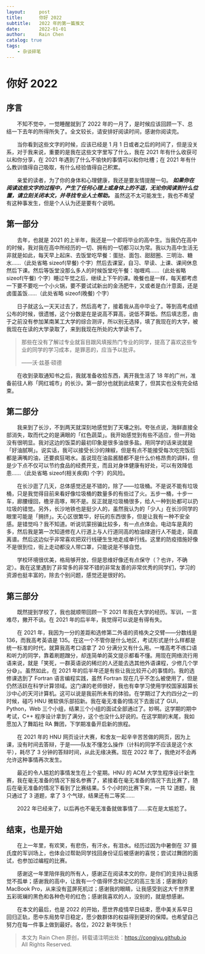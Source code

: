 ```yaml
---
layout:     post
title:      你好 2022
subtitle:   2022 年的第一篇推文
date:       2022-01-01
author:     Rain Chen
catalog: true
tags:
    - 杂谈碎笔
---
```


# 你好 2022

## 序言

&emsp;&emsp;不知不觉中，一觉睡醒就到了 2022 年的一月了，是时候应该回顾一下、总结一下去年的所得所失了。全文较长，请安排好阅读时间，感谢你阅读完。

&emsp;&emsp;当你看到这些文字的时候，应该已经是 1 月 1 日或者之后的时间了，但是没关系，对于我来说，重要的是我在这些文字里写了什么，我在 2021 年有什么收获可以和你分享，在 2021 年遇到了什么不愉快的事情可以和你吐槽；在 2021 年有什么教训值得自己吸取，有什么经验值得自己积累。

&emsp;&emsp;亲爱的读者，为了你的身体和心理健康，我还是要友情提醒一句。 ***如果你在阅读这些文字的过程中，产生了任何心理上或身体上的不适，无论你阅读到什么位置，请立刻关闭本文，并寻找专业人士帮助。*** 虽然这不太可能发生，我也不希望有这种事发生，但是个人认为还是要有个说明。

## 第一部分

&emsp;&emsp;去年，也就是 2021 的上半年，我还是一个即将毕业的高中生。当我仍在高中的时候，我对我在高中所经历的一切、拥有的一切都习以为常。我以为高中生活无非就是如此，每天早上起床、去饭堂吃早餐：蛋挞、面包、甜甜圈、三明治、糖水……（此处省略 sizeof(早餐) 个字）然后去课室，自习、早读、上课、课间休息然后下课。然后等饭堂没那么多人的时候饭堂吃午餐：咖喱鸡……（此处省略 sizeof(午餐) 个字）睡过午觉之后，继续上下午的课。晚餐也是一样，每天都考虑一下要不要吃一个小火锅，要不要试试新出的金汤肥牛，又或者是白汁意面，还是卤蛋盖饭……（此处省略 sizeof(晚餐) 个字）

&emsp;&emsp;日子就这么一天天过去了，然后高考了，接着我从高中毕业了。等到高考成绩公布的时候，很遗憾，这个分数是在是说高不算高，说低不算低。然后填志愿，由于之前没有参加某南某工大学的综合测评，所以别无选择，填了我现在的大学，被我现在在读的大学录取了，来到我现在所处的大学读书了。

> 那些在没有了解过专业就盲目跟风填报热门专业的同学，提高了喜欢这些专业的同学的学习成本，是罪恶的，应当予以批评。
> 
> ——沃·兹基·硕德

&emsp;&emsp;在收到录取通知书之后，我就准备收拾东西，离开我生活了 18 年的广州，准备前往人称「网红城市」的长沙。第一部分也就到此结束了，但其实也没有完全结束。

## 第二部分

&emsp;&emsp;我来到了长沙，不到两天就深刻地感觉到了天壤之别。夸张点说，海鲜直接全部消失，取而代之的是满眼的「红色蔬菜」。我开始感觉到有些不适应，但一开始没有很明显。我对这边的饭菜的最初印象是很多油很多盐。用同学的话来说就是「好油腻啊」。说实话，我可以接受长沙的辣椒，但是有点不能接受每次吃完饭后都是满嘴的油，还要疯狂喝水。虽说现在油盐酱醋都不是什么价格昂贵的调料，但是少下点不仅可以节约食品的经费开支，而且对身体健康有好处，可以有效降低患……（此处省略 sizeof(相关疾病) 个字）的风险。

&emsp;&emsp;在长沙逛了几天，总体感觉还是不错的，除了——垃圾桶。不是说不能有垃圾桶，只是我觉得目前来看好像垃圾桶的数量多的有些过了火。五步一桶，十步一车，廊腰缦回，檐牙高啄，啊不是。反正就是垃圾桶很多，给人一种到处都可以扔垃圾的错觉。另外，长沙地铁也是挺少人的，虽然我认为的「少人」在长沙同学的眼里可能是「拥挤」。天心区很繁华，好玩的东西很多，但是让我有一种不安全感。是错觉吗？我不知道。听说坑蒙拐骗比较多，有一点点体会。电动车是真的多，然后我是第一次知道修在人行道上与人行道同高的柏油绿道行人不能走，简直离谱。然后这边似乎非常喜欢把双行线硬生生地走成单行线。这里的防疫措施好像不是很到位，街上走动都没人带口罩，只能说是不够自觉。

&emsp;&emsp;学校环境很优美，格局够开放，但是思维好像还有点保守（？也许，不确定）。我在这里遇到了非常多的非常不错的非常友善的非常优秀的同学们，学习的资源也挺丰富的，除去个别问题，感觉还是很好的。

## 第三部分

&emsp;&emsp;既然提到学校了，我也就顺带回顾一下 2021 年我在大学的经历。军训，一言难尽，撇开不谈。在 2021 年的后半年，我觉得可以说是有得有失。

&emsp;&emsp;在 2021 年，我因为一分的差距和选修第二外语的资格失之交臂——分数线是 136，而我高考英语是 135。在这一个不管你是什么地区，考试形式是什么样都是统一标准的时代，就算我高考口语拿了 20 分满分又有什么用。一堆高考不练口语和听力的同学，靠着刷题蹭分，却连简单的英文提示都看不懂。用现在网络流行用语来说，就是「笑死，一群英语说的稀烂的人还能去选其他外语课程，少修几个学分😅」。虽然如此，在 2021 年的后半年还是有些让我比较开心的事情的。我的选修课选到了 Fortran 语言编程实践，虽然 Fortran 现在几乎不怎么被使用了，但是仍然活跃在科学计算领域。这门课的老师很好，我也有幸学习使用学校国家超算长沙中心的天河计算机。这可以说是我前所未有的体验。在学期过了大约四分之一的时候，碰巧 HNU 微软俱乐部招新。我在毫无准备的情况下去面试了 GUI，Python，Web 三个小组，结果三个小组的面试全部通过了。妙啊。这学期的期中考试，C++ 程序设计拿到了满分，这个也没什么好说的。在这学期的末尾，我如愿加入了舞蹈社 RA 舞团，下学期准备开启新的旅程。

&emsp;&emsp;在 2021 年的 HNU 网页设计大赛，和舍友一起辛辛苦苦做的网页，因为上课，没有时间去答辩，于是——队友不懂怎么操作（计科的同学不应该是这个水平），耗尽了 3 分钟的答辩时间，从此无缘决赛。现在 2022 年了，我绝对不会再允许这种事情再次发生。

&emsp;&emsp;最近的令人尴尬的事情发生在上个星期。HNU 的 ACM 大学生程序设计新生赛，我在毫无准备的情况下报名参赛了，紧接着在毫无准备的情况下去比赛了，随后在毫无准备的情况下看到了比赛结果。5 个小时的比赛下来，一共 12 道题，我只通过了 3 道题，拿了 3 个气球，结果还有二等奖……

&emsp;&emsp;2022 年已经来了，以后再也不毫无准备就做事情了……实在是太尴尬了。

## 结束，也是开始

&emsp;&emsp;在上一年里，有欢笑，有悲伤，有汗水，有泪水。经历过因为中暑倒在 37 摄氏度的军训场上，也体会过帮助同学找回身份证后被感谢的喜悦；尝试过舞团的面试，也参加过编程的比赛。

&emsp;&emsp;感谢这一年里陪伴我的所有人，感谢正在阅读本文的你，是你们的支持让我感觉不孤单；感谢我的高中，让我有一个值得怀念和记忆的高三生活；感谢我的 MacBook Pro，从来没有蓝屏死机过；感谢我的眼睛，让我感受到这大千世界里五彩斑斓的黑色和各种色号的红色；感谢我喜欢的人，没别的，就是想感谢。

&emsp;&emsp;在本文的最后，也是 2022 的开始，愿世界疫情早日结束，愿中美关系早日回归正轨，愿中东局势早日稳定，愿少数群体的权益得到更好的保障。也希望自己努力在每一件事上做到最好。各位，2022 新年快乐！

> 本文为 Rain Chen 原创，转载请注明出处：https://congjyu.github.io
> <br>All Rights Reserved.

